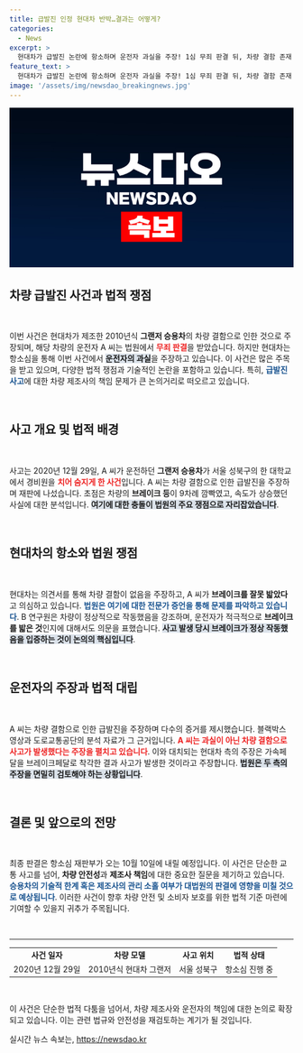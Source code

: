 ```yaml
---
title: 급발진 인정 현대차 반박…결과는 어떻게?
categories:
  - News
excerpt: >
  현대차가 급발진 논란에 항소하며 운전자 과실을 주장! 1심 무죄 판결 뒤, 차량 결함 존재 부인으로 새로운 쟁점이 부상. 오는 10월 10일, 재판부의 최종 판결이 주목된다.
feature_text: >
  현대차가 급발진 논란에 항소하며 운전자 과실을 주장! 1심 무죄 판결 뒤, 차량 결함 존재 부인으로 새로운 쟁점이 부상. 오는 10월 10일, 재판부의 최종 판결이 주목된다.
image: '/assets/img/newsdao_breakingnews.jpg'
---
```


<p><img src="/assets/img/newsdao_breakingnews.jpg" alt="koreaapp 속보" /></p>

<h2 data-ke-size="size26">차량 급발진 사건과 법적 쟁점</h2>

<p data-ke-size="size16">&nbsp;</p>

<p>이번 사건은 현대차가 제조한 2010년식 <b>그랜저 승용차</b>의 차량 결함으로 인한 것으로 주장되며, 해당 차량의 운전자 A 씨는 법원에서 <b><span style="color: #ee2323;">무죄 판결</span></b>을 받았습니다. 하지만 현대차는 항소심을 통해 이번 사건에서 <b><span style="background-color: #21538527;">운전자의 과실</span></b>을 주장하고 있습니다. 이 사건은 많은 주목을 받고 있으며, 다양한 법적 쟁점과 기술적인 논란을 포함하고 있습니다. 특히, <b><span style="color: #1a5490;">급발진 사고</span></b>에 대한 차량 제조사의 책임 문제가 큰 논의거리로 떠오르고 있습니다.</p>

<p data-ke-size="size16">&nbsp;</p>

<h2 data-ke-size="size26">사고 개요 및 법적 배경</h2>

<p data-ke-size="size16">&nbsp;</p>

<p>사고는 2020년 12월 29일, A 씨가 운전하던 <b>그랜저 승용차</b>가 서울 성북구의 한 대학교에서 경비원을 <b><span style="color: #ee2323;">치어 숨지게 한 사건</span></b>입니다. A 씨는 차량 결함으로 인한 급발진을 주장하며 재판에 나섰습니다. 초점은 차량의 <b>브레이크 등</b>이 9차례 깜빡였고, 속도가 상승했던 사실에 대한 분석입니다. <b><span style="background-color: #21538527;">여기에 대한 충돌이 법원의 주요 쟁점으로 자리잡았습니다</span></b>. </p>

<p data-ke-size="size16">&nbsp;</p>

<h2 data-ke-size="size26">현대차의 항소와 법원 쟁점</h2>

<p data-ke-size="size16">&nbsp;</p>

<p>현대차는 의견서를 통해 차량 결함이 없음을 주장하고, A 씨가 <b>브레이크를 잘못 밟았다</b>고 의심하고 있습니다. <b><span style="color: #1a5490;">법원은 여기에 대한 전문가 증언을 통해 문제를 파악하고 있습니다</span></b>. B 연구원은 차량이 정상적으로 작동했음을 강조하며, 운전자가 적극적으로 <b>브레이크를 밟은 것</b>인지에 대해서도 의문을 표했습니다. <b><span style="background-color: #21538527;">사고 발생 당시 브레이크가 정상 작동했음을 입증하는 것이 논의의 핵심입니다</span></b>.</p>

<p data-ke-size="size16">&nbsp;</p>

<h2 data-ke-size="size26">운전자의 주장과 법적 대립</h2>

<p data-ke-size="size16">&nbsp;</p>

<p>A 씨는 차량 결함으로 인한 급발진을 주장하며 다수의 증거를 제시했습니다. 블랙박스 영상과 도로교통공단의 분석 자료가 그 근거입니다. <b><span style="color: #ee2323;">A 씨는 과실이 아닌 차량 결함으로 사고가 발생했다는 주장을 펼치고 있습니다</span></b>. 이와 대치되는 현대차 측의 주장은 가속페달을 브레이크페달로 착각한 결과 사고가 발생한 것이라고 주장합니다. <b><span style="background-color: #21538527;">법원은 두 측의 주장을 면밀히 검토해야 하는 상황입니다</span></b>.</p>

<p data-ke-size="size16">&nbsp;</p>

<h2 data-ke-size="size26">결론 및 앞으로의 전망</h2>

<p data-ke-size="size16">&nbsp;</p>

<p>최종 판결은 항소심 재판부가 오는 10월 10일에 내릴 예정입니다. 이 사건은 단순한 교통 사고를 넘어, <b>차량 안전성</b>과 <b>제조사 책임</b>에 대한 중요한 질문을 제기하고 있습니다. <b><span style="color: #1a5490;">승용차의 기술적 한계 혹은 제조사의 관리 소홀 여부가 대법원의 판결에 영향을 미칠 것으로 예상됩니다</span></b>. 이러한 사건이 향후 차량 안전 및 소비자 보호를 위한 법적 기준 마련에 기여할 수 있을지 귀추가 주목됩니다.</p>

<p data-ke-size="size16">&nbsp;</p>

<hr />

<table style="width: 100%; border-collapse: collapse;">
  <tr>
    <td style="text-align: center; height: 17px;"><b>사건 일자</b></td>
    <td style="text-align: center; height: 17px;"><b>차량 모델</b></td>
    <td style="text-align: center; height: 17px;"><b>사고 위치</b></td>
    <td style="text-align: center; height: 17px;"><b>법적 상태</b></td>
  </tr>
  <tr>
    <td style="text-align: center; height: 17px;">2020년 12월 29일</td>
    <td style="text-align: center; height: 17px;">2010년식 현대차 그랜저</td>
    <td style="text-align: center; height: 17px;">서울 성북구</td>
    <td style="text-align: center; height: 17px;">항소심 진행 중</td>
  </tr>
</table>

<p data-ke-size="size16">&nbsp;</p>

<p>이 사건은 단순한 법적 다툼을 넘어서, 차량 제조사와 운전자의 책임에 대한 논의로 확장되고 있습니다. 이는 관련 법규와 안전성을 재검토하는 계기가 될 것입니다.</p>
실시간 뉴스 속보는, <a href="https://newsdao.kr" rel="dofollow">https://newsdao.kr</a>


